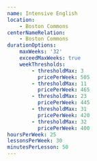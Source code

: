 ```yaml
---
name: Intensive English
location:
    - Boston Commons
centerNameRelation:
    - Boston Commons
durationOptions:
    maxWeeks: '32'
    exceedMaxWeeks: true
    weekThresholds:
        - thresholdMax: 3
          pricePerWeek: 505
        - thresholdMax: 11
          pricePerWeek: 465
        - thresholdMax: 23
          pricePerWeek: 445
        - thresholdMax: 31
          pricePerWeek: 420
        - thresholdMax: 32
          pricePerWeek: 400
hoursPerWeek: 25
lessonsPerWeek: 30
minutesPerLesson: 50
---
```

